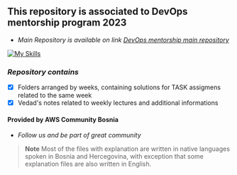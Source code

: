 ## This repository is associated to DevOps mentorship program 2023


- *Main Repository is available on link [DevOps mentorship main repository](https://github.com/allops-solutions/devops-aws-mentorship-program)*

[![My Skills](https://skillicons.dev/icons?i=aws,git,linux,ansible,docker)](https://skillicons.dev)

### *Repository contains*
- [x] Folders arranged by weeks, containing solutions for TASK assigmens related to the same week
- [x] Vedad's notes related to weekly lectures and additional informations

#### Provided by AWS Community Bosnia
- *Follow us and be part of great community* 

>**Note**
> Most of the files with explanation are written in native languages spoken in Bosnia and Hercegovina, with exception that some explanation files are also written in English.
